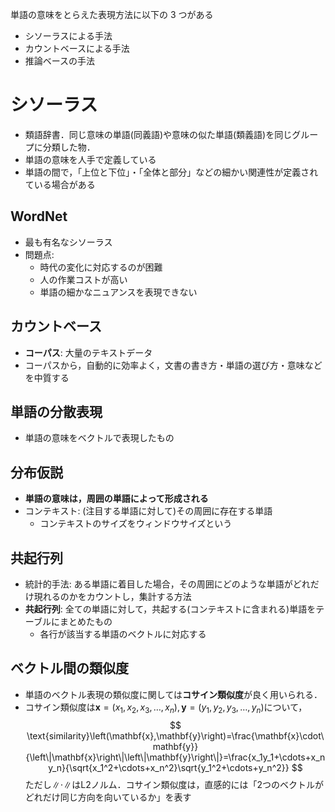 単語の意味をとらえた表現方法に以下の 3 つがある

- シソーラスによる手法
- カウントベースによる手法
- 推論ベースの手法

# シソーラス

- 類語辞書．同じ意味の単語(同義語)や意味の似た単語(類義語)を同じグループに分類した物．
- 単語の意味を人手で定義している
- 単語の間で，「上位と下位」・「全体と部分」などの細かい関連性が定義されている場合がある

## WordNet

- 最も有名なシソーラス
- 問題点:
  - 時代の変化に対応するのが困難
  - 人の作業コストが高い
  - 単語の細かなニュアンスを表現できない

## カウントベース

- **コーパス**: 大量のテキストデータ
- コーパスから，自動的に効率よく，文書の書き方・単語の選び方・意味などを中質する

## 単語の分散表現

- 単語の意味をベクトルで表現したもの

## 分布仮説

- **単語の意味は，周囲の単語によって形成される**
- コンテキスト: (注目する単語に対して)その周囲に存在する単語
  - コンテキストのサイズをウィンドウサイズという

## 共起行列

- 統計的手法: ある単語に着目した場合，その周囲にどのような単語がどれだけ現れるのかをカウントし，集計する方法
- **共起行列**: 全ての単語に対して，共起する(コンテキストに含まれる)単語をテーブルにまとめたもの
  - 各行が該当する単語のベクトルに対応する

## ベクトル間の類似度

- 単語のベクトル表現の類似度に関しては**コサイン類似度**が良く用いられる．
- コサイン類似度は$\mathbf{x}=\left(x_1,x_2,x_3,\ldots,x_n\right),\mathbf{y}=\left(y_1,y_2,y_3,\ldots,y_n\right)$について，
  $$
  \text{similarity}\left(\mathbf{x},\mathbf{y}\right)=\frac{\mathbf{x}\cdot\mathbf{y}}{\left\|\mathbf{x}\right\|\left\|\mathbf{y}\right\|}=\frac{x_1y_1+\cdots+x_ny_n}{\sqrt{x_1^2+\cdots+x_n^2}\sqrt{y_1^2+\cdots+y_n^2}}
  $$
  ただし$\left\|\cdot\right\|$はL2ノルム．コサイン類似度は，直感的には「2つのベクトルがどれだけ同じ方向を向いているか」を表す

